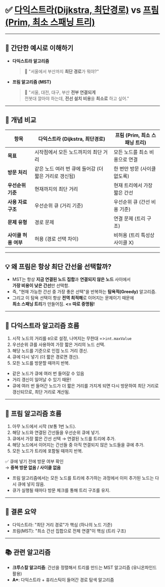 # ✅ [다익스트라(Dijkstra, 최단경로)](https://github.com/Syldris/Baekjoon-Study/tree/main/C%23/%EB%B0%B1%EC%A4%80/Gold/1753.%E2%80%85%EC%B5%9C%EB%8B%A8%EA%B2%BD%EB%A1%9C) vs [프림(Prim, 최소 스패닝 트리)](https://github.com/Syldris/Baekjoon-Study/tree/main/C%23/%EB%B0%B1%EC%A4%80/Gold/1197.%E2%80%85%EC%B5%9C%EC%86%8C%E2%80%85%EC%8A%A4%ED%8C%A8%EB%8B%9D%E2%80%85%ED%8A%B8%EB%A6%AC)

---
## 🎯 간단한 예시로 이해하기

- **다익스트라 알고리즘**
  > 📍 "서울에서 부산까지 **최단 경로**가 뭐야?"

- **프림 알고리즘 (MST)**
  > 📍 "서울, 대전, 대구, 부산 **전부 연결되게**  
  > 전봇대 깔아야 하는데, **전선 설치 비용**을 **최소로** 하고 싶어."

---
## 🎯 개념 비교

| 항목 | 다익스트라 (Dijkstra, 최단경로) | 프림 (Prim, 최소 스패닝 트리) |
|------|------------------------|-------------------------------|
| **목표** | 시작점에서 모든 노드까지의 최단 거리 | 모든 노드를 최소 비용으로 연결 |
| **방문 처리** | 같은 노드 여러 번 큐에 들어감 (더 짧은 거리로 갱신됨) | 한 번만 방문 (사이클 없도록) |
| **우선순위 기준** | 현재까지의 최단 거리 | 현재 트리에서 가장 짧은 간선 |
| **사용 자료구조** | 우선순위 큐 (거리 기준) | 우선순위 큐 (간선 비용 기준) |
| **문제 유형** | 경로 문제 | 연결 문제 (트리 구조) |
| **사이클 허용 여부** | 허용 (경로 선택 차이) | 비허용 (트리 특성상 사이클 X) |

---

## 💡 왜 프림은 항상 최단 간선을 선택할까?

- MST는 항상 **지금 연결된 노드 집합**과 **연결되지 않은 노드** 사이에서  
  **가장 비용이 낮은 간선**만 선택함.
- 즉, "현재 가능한 간선 중 가장 좋은 선택"을 반복하는 **탐욕적(Greedy)** 알고리즘.
- 그리고 이 탐욕 선택이 항상 **전역 최적해**로 이어지는 문제이기 때문에  
  **최소 스패닝 트리**가 만들어짐. **<= 따로 증명됨!**

---

## 📌 다익스트라 알고리즘 흐름

1. 시작 노드의 거리를 `0`으로 설정, 나머지는 무한대 =>`int.maxValue`
2. 우선순위 큐를 사용하여 가장 짧은 거리의 노드 선택.
3. 해당 노드를 기준으로 인접 노드 거리 갱신.
4. 큐에 다시 넣기 (더 짧은 경로면 갱신).
5. 모든 노드를 방문할 때까지 반복.

- 같은 노드가 큐에 여러 번 들어갈 수 있음
- 거리 갱신이 일어날 수 있기 때문!
- 큐에 여러 번 들어간 노드가 더 짧은 거리를 가지게 되면 다시 방문하여 최단 거리로 갱신되므로, 최단 거리로 계산됨.

---

## 📌 프림 알고리즘 흐름

1. 아무 노드에서 시작 (보통 1번 노드).
2. 해당 노드와 연결된 간선들을 우선순위 큐에 넣기.
3. 큐에서 가장 짧은 간선 선택 → 연결된 노드를 트리에 추가.
4. 해당 노드에서 이어지는 간선들 중 아직 연결되지 않은 노드들을 큐에 추가.
5. 모든 노드가 트리에 포함될 때까지 반복.


✅ 큐에 넣기 전에 방문 여부 확인  
→ **중복 방문 없음 / 사이클 없음**

- 프림 알고리즘에서는 모든 노드를 트리에 추가하는 과정에서 이미 추가된 노드는 다시 큐에 넣지 않음.
- 큐가 실행될 때마다 방문 체크를 통해 트리 구조를 유지.
---

## 🔁 결론 요약

- 다익스트라: "최단 거리 경로"가 핵심 (하나의 노드 기준)
- 프림(MST): "최소 간선 집합으로 전체 연결"이 핵심 (트리 구조)

---

## 📚 관련 알고리즘

- **크루스칼 알고리즘**: 간선을 정렬해서 트리를 만드는 MST 알고리즘 (유니온파인드 활용)
- **A\***: 다익스트라 + 휴리스틱이 들어간 경로 탐색 알고리즘
